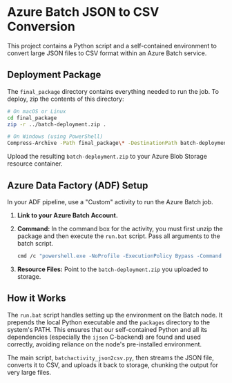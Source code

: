 # Azure Batch JSON to CSV Conversion

This project contains a Python script and a self-contained environment to convert large JSON files to CSV format within an Azure Batch service.

## Deployment Package

The `final_package` directory contains everything needed to run the job. To deploy, zip the contents of this directory:

```bash
# On macOS or Linux
cd final_package
zip -r ../batch-deployment.zip .

# On Windows (using PowerShell)
Compress-Archive -Path final_package\* -DestinationPath batch-deployment.zip
```

Upload the resulting `batch-deployment.zip` to your Azure Blob Storage resource container.

## Azure Data Factory (ADF) Setup

In your ADF pipeline, use a "Custom" activity to run the Azure Batch job.

1.  **Link to your Azure Batch Account.**
2.  **Command:** In the command box for the activity, you must first unzip the package and then execute the `run.bat` script. Pass all arguments to the batch script.

    ```bash
    cmd /c "powershell.exe -NoProfile -ExecutionPolicy Bypass -Command \"Expand-Archive -Path batch-deployment.zip -DestinationPath . -Force\" && run.bat"
    ```

3.  **Resource Files:** Point to the `batch-deployment.zip` you uploaded to storage.

## How it Works

The `run.bat` script handles setting up the environment on the Batch node. It prepends the local Python executable and the `packages` directory to the system's PATH. This ensures that our self-contained Python and all its dependencies (especially the `ijson` C-backend) are found and used correctly, avoiding reliance on the node's pre-installed environment.

The main script, `batchactivity_json2csv.py`, then streams the JSON file, converts it to CSV, and uploads it back to storage, chunking the output for very large files. 